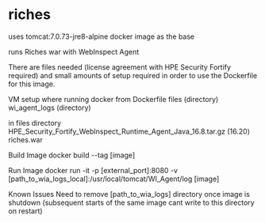 # riches
uses tomcat:7.0.73-jre8-alpine docker image as the base

runs Riches war with WebInspect Agent

There are files needed (license agreement with HPE Security Fortify required) and small amounts of setup required in order to use the Dockerfile for this image.

VM setup where running docker from
Dockerfile
files (directory)
wi_agent_logs (directory)

in files directory
HPE_Security_Fortify_WebInspect_Runtime_Agent_Java_16.8.tar.gz (16.20)
riches.war

Build Image
docker build --tag [image]

Run Image
docker run -it -p [external_port]:8080 -v [path_to_wia_logs_local]:/usr/local/tomcat/WI_Agent/log [image]

Known Issues
Need to remove [path_to_wia_logs] directory once image is shutdown (subsequent starts of the same image cant write to this directory on restart)

